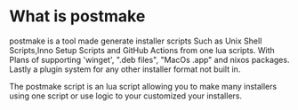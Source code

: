 # What is postmake

postmake is a tool made generate installer scripts Such as Unix Shell Scripts,Inno Setup Scripts and GitHub Actions from one lua scripts.
With Plans of supporting 'winget', ".deb files", "MacOs .app" and nixos packages.
Lastly a plugin system for any other installer format not built in.

The postmake script is an lua script allowing you to make many installers using one script or use logic to your customized your installers.

